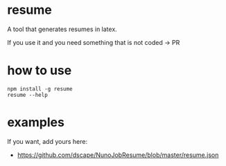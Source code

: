 # resume

A tool that generates resumes in latex.

If you use it and you need something that is not coded -> PR

# how to use

```
npm install -g resume
resume --help
```

# examples

If you want, add yours here:

* https://github.com/dscape/NunoJobResume/blob/master/resume.json

